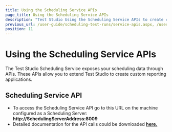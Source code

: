 ```yaml
---
title: Using the Scheduling Service APIs
page_title: Using the Scheduling Service APIs
description: "Test Studio Using the Scheduling Service APIs to create custom reporting applications"
previous_url: /user-guide/scheduling-test-runs/service-apis.aspx, /user-guide/scheduling-test-runs/service-apis
position: 11
---
```

# Using the Scheduling Service APIs

The Test Studio Scheduling Service exposes your scheduling data through APIs. These APIs allow you to extend Test Studio to create custom reporting applications.

## Scheduling Service API

- To access the Scheduling Service API go to this URL on the machine configured as a Scheduling Server: **http://SchedulingServerAddress:8009**
- Detailed documentation for the API calls could be downloaded <a href="/demoslibrary/SchedulingApiDocumentation.zip">**here.**</a>